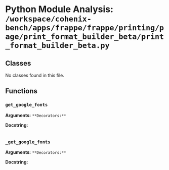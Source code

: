 # Python Module Analysis: `/workspace/cohenix-bench/apps/frappe/frappe/printing/page/print_format_builder_beta/print_format_builder_beta.py`

## Classes

No classes found in this file.


## Functions

### `get_google_fonts`
**Arguments:** ``
**Decorators:** ``

**Docstring:**
```

```
### `_get_google_fonts`
**Arguments:** ``
**Decorators:** ``

**Docstring:**
```

```

